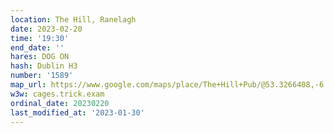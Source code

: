 ```yaml
---
location: The Hill, Ranelagh
date: 2023-02-20
time: '19:30'
end_date: ''
hares: DOG ON
hash: Dublin H3
number: '1589'
map_url: https://www.google.com/maps/place/The+Hill+Pub/@53.3266408,-6.260551,17z/data=!3m1!4b1!4m5!3m4!1s0x48670ea66b7a0f2f:0xaf3fe798e64112d4!8m2!3d53.3266719!4d-6.2583374
w3w: cages.trick.exam
ordinal_date: 20230220
last_modified_at: '2023-01-30'
---
```


